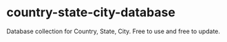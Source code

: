 # country-state-city-database
Database collection for Country, State, City. Free to use and free to update.
